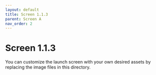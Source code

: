 ```yaml
---
layout: default
title: Screen 1.1.3
parent: Screen A
nav_order: 2
---
```

# Screen 1.1.3

You can customize the launch screen with your own desired assets by replacing the image files in this directory.
